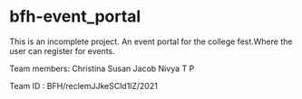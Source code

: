 # bfh-event_portal
This is an incomplete project. An event portal for the college fest.Where the user can register for events.


Team members: Christina Susan Jacob
              Nivya T P
              
Team ID     : BFH/reclemJJkeSCld1lZ/2021
